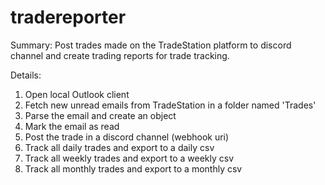 # tradereporter
Summary:
Post trades made on the TradeStation platform to discord channel and create trading reports for trade tracking. 

Details:
1. Open local Outlook client
2. Fetch new unread emails from TradeStation in a folder named 'Trades'
3. Parse the email and create an object
4. Mark the email as read
5. Post the trade in a discord channel (webhook uri)
6. Track all daily trades and export to a daily csv
7. Track all weekly trades and export to a weekly csv
8. Track all monthly trades and export to a monthly csv
